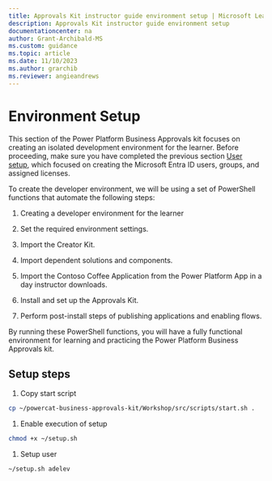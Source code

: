 ```yaml
---
title: Approvals Kit instructor guide environment setup | Microsoft Learn
description: Approvals Kit instructor guide environment setup
documentationcenter: na
author: Grant-Archibald-MS
ms.custom: guidance
ms.topic: article
ms.date: 11/10/2023
ms.author: grarchib
ms.reviewer: angieandrews
---
```


# Environment Setup

This section of the Power Platform Business Approvals kit focuses on creating an isolated development environment for the learner. Before proceeding, make sure you have completed the previous section [User setup](./user-setup.md), which focused on creating the Microsoft Entra ID users, groups, and assigned licenses.

To create the developer environment, we will be using a set of PowerShell functions that automate the following steps:

1. Creating a developer environment for the learner

1. Set the required environment settings.

1. Import the Creator Kit.

1. Import dependent solutions and components.

1. Import the Contoso Coffee Application from the Power Platform App in a day instructor downloads.

1. Install and set up the Approvals Kit.

1. Perform post-install steps of publishing applications and enabling flows.

By running these PowerShell functions, you will have a fully functional environment for learning and practicing the Power Platform Business Approvals kit.

## Setup steps

1. Copy start script

```bash
cp ~/powercat-business-approvals-kit/Workshop/src/scripts/start.sh .
```

1. Enable execution of setup

```bash
chmod +x ~/setup.sh
```

1. Setup user

```bash
~/setup.sh adelev
```
